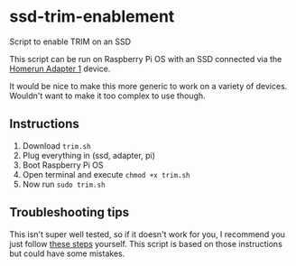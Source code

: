 # ssd-trim-enablement
Script to enable TRIM on an SSD

This script can be run on Raspberry Pi OS with an SSD connected via the [Homerun Adapter 1](https://homerun.network/products/adapter-1.html) device. 

It would be nice to make this more generic to work on a variety of devices. Wouldn't want to make it too complex to use though. 

## Instructions

1. Download `trim.sh`
2. Plug everything in (ssd, adapter, pi)
3. Boot Raspberry Pi OS
4. Open terminal and execute `chmod +x trim.sh`
5. Now run `sudo trim.sh`

## Troubleshooting tips
This isn't super well tested, so if it doesn't work for you, I recommend you just follow [these steps](https://www.jeffgeerling.com/blog/2020/enabling-trim-on-external-ssd-on-raspberry-pi) yourself. This script is based on those instructions but could have some mistakes.


